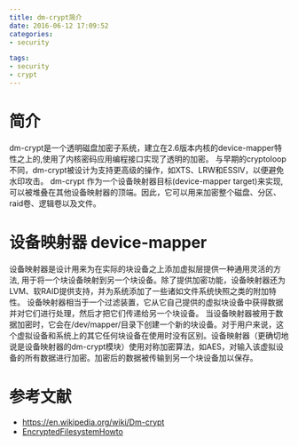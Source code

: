 ```yaml
---
title: dm-crypt简介
date: 2016-06-12 17:09:52
categories:
- security

tags: 
- security
- crypt
---
```


# 简介
dm-crypt是一个透明磁盘加密子系统，建立在2.6版本内核的device-mapper特性之上的,使用了内核密码应用编程接口实现了透明的加密。
与早期的cryptoloop不同，dm-crypt被设计为支持更高级的操作，如XTS、LRW和ESSIV，以便避免水印攻击。 
dm-crypt 作为一个设备映射器目标(device-mapper target)来实现,可以被堆叠在其他设备映射器的顶端。因此，它可以用来加密整个磁盘、分区、raid卷、逻辑卷以及文件。

# 设备映射器 device-mapper
设备映射器是设计用来为在实际的块设备之上添加虚拟层提供一种通用灵活的方法, 用于将一个块设备映射到另一个块设备。除了提供加密功能，设备映射器还为LVM、软RAID提供支持，并为系统添加了一些诸如文件系统快照之类的附加特性。
设备映射器相当于一个过滤装置，它从它自己提供的虚拟块设备中获得数据并对它们进行处理，然后才把它们传递给另一个块设备。
当设备映射器被用于数据加密时，它会在/dev/mapper/目录下创建一个新的块设备。对于用户来说，这个虚拟设备和系统上的其它任何块设备在使用时没有区别。设备映射器（更确切地说是设备映射器的dm-crypt模块）使用对称加密算法，如AES，对输入该虚拟设备的所有数据进行加密。加密后的数据被传输到另一个块设备加以保存。


# 参考文献
* https://en.wikipedia.org/wiki/Dm-crypt
* [EncryptedFilesystemHowto](http://wiki.ubuntu.org.cn/index.php?title=EncryptedFilesystemHowto&variant=zh-cn#.E5.8A.A0.E5.AF.86.E6.96.87.E4.BB.B6.E7.B3.BB.E7.BB.9F)


